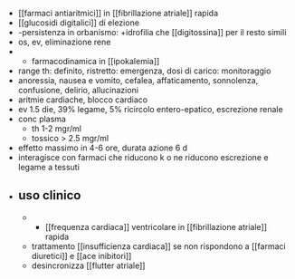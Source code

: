- [[farmaci antiaritmici]] in [[fibrillazione atriale]] rapida
- [[glucosidi digitalici]] di elezione
- -persistenza in orbanismo: +idrofilia che [[digitossina]] per il resto simili
- os, ev, eliminazione rene
- + farmacodinamica in [[ipokalemia]]
- range th: definito, ristretto: emergenza, dosi di carico: monitoraggio
- anoressia, nausea e vomito, cefalea, affaticamento, sonnolenza, confusione, delirio, allucinazioni
- aritmie cardiache, blocco cardiaco
- ev 1.5 die, 39% legame, 5% ricircolo entero-epatico, escrezione renale
- conc plasma
	- th 1-2 mgr/ml
	- tossico > 2.5 mgr/ml
- effetto massimo in 4-6 ore, durata azione 6 d
- interagisce con farmaci che riducono k o ne riducono escrezione e legame a tessuti
- ## uso clinico
	- - [[frequenza cardiaca]] ventricolare in [[fibrillazione atriale]] rapida
	- trattamento [[insufficienza cardiaca]] se non rispondono a [[farmaci diuretici]] e [[ace inibitori]]
	- desincronizza [[flutter atriale]]